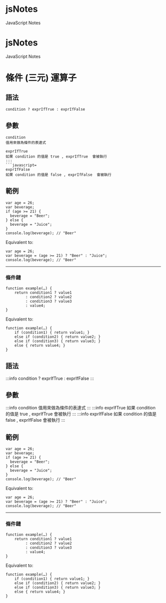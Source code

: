 # jsNotes
JavaScript Notes

# jsNotes
JavaScript Notes

# 條件 (三元) 運算子
## 語法
```javascript=
condition ? exprIfTrue : exprIfFalse
```
## 參數
```javascript=
condition
值用來做為條件的表達式
```
```javascript=
exprIfTrue
如果 condition 的值是 true , exprIfTrue  會被執行
:::
```javascript=
exprIfFalse
如果 condition 的值是 false , exprIfFalse  會被執行
```
## 範例
```javascript=
var age = 26;
var beverage;
if (age >= 21) {
  beverage = "Beer";
} else {
  beverage = "Juice";
}
console.log(beverage); // "Beer"
```
Equivalent to:
```javascript=
var age = 26;
var beverage = (age >= 21) ? "Beer" : "Juice";
console.log(beverage); // "Beer"
```

---

### 條件鏈
```javascript=
function example(…) {
    return condition1 ? value1
         : condition2 ? value2
         : condition3 ? value3
         : value4;
}
```
Equivalent to:
```javascript=
function example(…) {
    if (condition1) { return value1; }
    else if (condition2) { return value2; }
    else if (condition3) { return value3; }
    else { return value4; }
}
```
## 語法
:::info
condition ? exprIfTrue : exprIfFalse
:::
## 參數
:::info
condition
值用來做為條件的表達式
:::
:::info
exprIfTrue
如果 condition 的值是 true , exprIfTrue  會被執行
:::
:::info
exprIfFalse
如果 condition 的值是 false , exprIfFalse  會被執行
:::
## 範例
```javascript=
var age = 26;
var beverage;
if (age >= 21) {
  beverage = "Beer";
} else {
  beverage = "Juice";
}
console.log(beverage); // "Beer"
```
Equivalent to:
```javascript=
var age = 26;
var beverage = (age >= 21) ? "Beer" : "Juice";
console.log(beverage); // "Beer"
```

---

### 條件鏈
```javascript=
function example(…) {
    return condition1 ? value1
         : condition2 ? value2
         : condition3 ? value3
         : value4;
}
```
Equivalent to:
```javascript=
function example(…) {
    if (condition1) { return value1; }
    else if (condition2) { return value2; }
    else if (condition3) { return value3; }
    else { return value4; }
}
```
